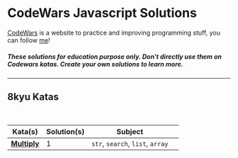 # CodeWars Javascript Solutions

[CodeWars](https://www.codewars.com/) is a website to practice and improving programming stuff, you can follow [me](https://www.codewars.com/users/lutchenca)!

##### These solutions for education purpose only. Don't directly use them on Codewars katas. Create your own solutions to learn more.

---

## 8kyu Katas

<br>

| Kata(s)                                          | Solution(s) | Subject                          |     |
| ------------------------------------------------ | ----------- | -------------------------------- | --- |
| [**Multiply**](javascript/8kyuKatas/Multiply.md) | 1           | `str`, `search`, `list`, `array` |     |
